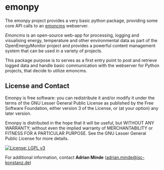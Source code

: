 # emonpy

The emonpy project provides a very basic python package, providing some core API calls to an [emoncms](https://github.com/emoncms/emoncms) webserver.

*Emoncms* is an open-source web-app for processing, logging and visualising energy, temperature and other environmental data as part of the OpenEnergyMonitor project
and provides a powerful content management system that can be used in a variety of projects.

This package purpose is to serves as a first entry point to post and retrieve logged data and handle basic communication with the webserver for Python projects, that decide to utilize emoncms. 


## License and Contact ##

Emonpy is free software: you can redistribute it and/or modify
it under the terms of the GNU Lesser General Public License as published by
the Free Software Foundation, either version 3 of the License, or
(at your option) any later version.

Emonpy is distributed in the hope that it will be useful,
but WITHOUT ANY WARRANTY; without even the implied warranty of
MERCHANTABILITY or FITNESS FOR A PARTICULAR PURPOSE. See the
GNU Lesser General Public License for more details.

[![License: LGPL v3](https://img.shields.io/badge/License-LGPL%20v3-blue.svg)](http://www.gnu.org/licenses/lgpl-3.0)

For additional information, contact **Adrian Minde** (adrian.minde@isc-konstanz.de)
